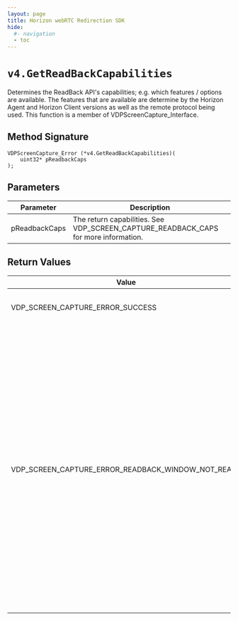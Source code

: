```yaml
---
layout: page
title: Horizon webRTC Redirection SDK
hide:
  #- navigation
  - toc
---
```

# `v4.GetReadBackCapabilities`
Determines the ReadBack API's capabilities; e.g. which features / options are available. The features that are available are determine by the Horizon Agent and Horizon Client versions as well as the remote protocol being used.
This function is a member of VDPScreenCapture_Interface.

## Method Signature
```
VDPScreenCapture_Error (*v4.GetReadBackCapabilities)(
    uint32* pReadbackCaps
);
```

## Parameters
| Parameter | Description |
|-----------|-------------|
| pReadbackCaps | The return capabilities. See VDP_SCREEN_CAPTURE_READBACK_CAPS for more information. |

## Return Values
| Value | Description |
|-------|-------------|
| VDP_SCREEN_CAPTURE_ERROR_SUCCESS | The capabilities were returned. |
| VDP_SCREEN_CAPTURE_ERROR_READBACK_WINDOW_NOT_READY | The Screen Capture API has to exchange information with the Horizon Agent running on the remote desktop before it is ready to be used. Calling this function before a connection is in place or even too quickly after a connection has been made will result in this error. Try calling the function again after a few seconds. |

